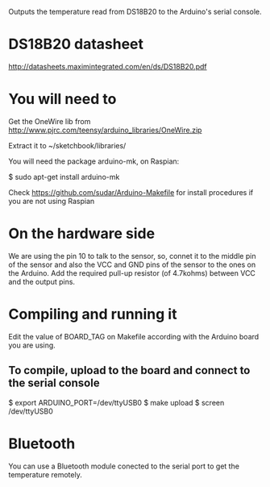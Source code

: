 Outputs the temperature read from DS18B20 to the Arduino's serial console.


# DS18B20 datasheet

http://datasheets.maximintegrated.com/en/ds/DS18B20.pdf

# You will need to 

Get the OneWire lib from http://www.pjrc.com/teensy/arduino_libraries/OneWire.zip

Extract it to ~/sketchbook/libraries/

You will need the package arduino-mk, on Raspian:

$ sudo apt-get install arduino-mk 

Check https://github.com/sudar/Arduino-Makefile for install procedures if you are not using Raspian


# On the hardware side

We are using the pin 10 to talk to the sensor, so, connet it to the middle pin of the sensor and also the VCC and GND pins of the sensor to the ones on the Arduino. Add the required pull-up resistor (of 4.7kohms) between VCC and the output pins.


# Compiling and running it

Edit the value of BOARD_TAG on Makefile according with the Arduino board you are using.

## To compile, upload to the board and connect to the serial console

$ export ARDUINO_PORT=/dev/ttyUSB0
$ make upload
$ screen /dev/ttyUSB0


# Bluetooth

You can use a Bluetooth module conected to the serial port to get the temperature remotely.

